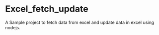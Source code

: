 # Excel_fetch_update
A Sample project to fetch data from excel and update data in excel using nodejs.
